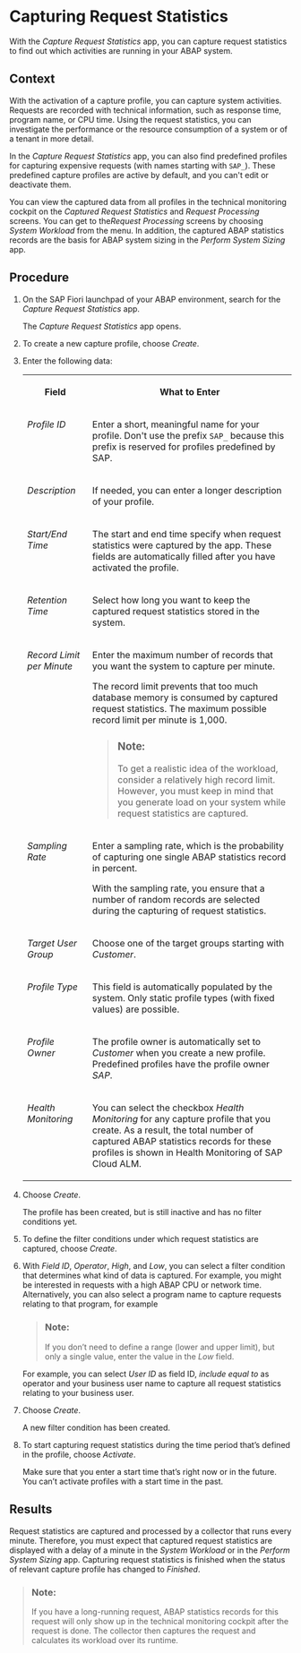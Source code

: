 <!-- loioe86943aee62d48a8ac26ec22710bd63d -->

# Capturing Request Statistics

With the *Capture Request Statistics* app, you can capture request statistics to find out which activities are running in your ABAP system.



## Context

With the activation of a capture profile, you can capture system activities. Requests are recorded with technical information, such as response time, program name, or CPU time. Using the request statistics, you can investigate the performance or the resource consumption of a system or of a tenant in more detail.

In the *Capture Request Statistics* app, you can also find predefined profiles for capturing expensive requests \(with names starting with `SAP_`\). These predefined capture profiles are active by default, and you can't edit or deactivate them.

You can view the captured data from all profiles in the technical monitoring cockpit on the *Captured Request Statistics* and *Request Processing* screens. You can get to the*Request Processing* screens by choosing *System Workload* from the menu. In addition, the captured ABAP statistics records are the basis for ABAP system sizing in the *Perform System Sizing* app.



## Procedure

1.  On the SAP Fiori launchpad of your ABAP environment, search for the *Capture Request Statistics* app.

    The *Capture Request Statistics* app opens.

2.  To create a new capture profile, choose *Create*.

3.  Enter the following data:


    <table>
    <tr>
    <th valign="top">

    Field
    
    </th>
    <th valign="top">

    What to Enter
    
    </th>
    </tr>
    <tr>
    <td valign="top">
    
    *Profile ID*
    
    </td>
    <td valign="top">
    
    Enter a short, meaningful name for your profile. Don't use the prefix `SAP_` because this prefix is reserved for profiles predefined by SAP.
    
    </td>
    </tr>
    <tr>
    <td valign="top">
    
    *Description*
    
    </td>
    <td valign="top">
    
    If needed, you can enter a longer description of your profile.
    
    </td>
    </tr>
    <tr>
    <td valign="top">
    
    *Start/End Time*
    
    </td>
    <td valign="top">
    
    The start and end time specify when request statistics were captured by the app. These fields are automatically filled after you have activated the profile.
    
    </td>
    </tr>
    <tr>
    <td valign="top">
    
    *Retention Time*
    
    </td>
    <td valign="top">
    
    Select how long you want to keep the captured request statistics stored in the system.
    
    </td>
    </tr>
    <tr>
    <td valign="top">
    
    *Record Limit per Minute*
    
    </td>
    <td valign="top">
    
    Enter the maximum number of records that you want the system to capture per minute.

    The record limit prevents that too much database memory is consumed by captured request statistics. The maximum possible record limit per minute is 1,000.

    > ### Note:  
    > To get a realistic idea of the workload, consider a relatively high record limit. However, you must keep in mind that you generate load on your system while request statistics are captured.


    
    </td>
    </tr>
    <tr>
    <td valign="top">
    
    *Sampling Rate*
    
    </td>
    <td valign="top">
    
    Enter a sampling rate, which is the probability of capturing one single ABAP statistics record in percent.

    With the sampling rate, you ensure that a number of random records are selected during the capturing of request statistics.
    
    </td>
    </tr>
    <tr>
    <td valign="top">
    
    *Target User Group*
    
    </td>
    <td valign="top">
    
    Choose one of the target groups starting with *Customer*.
    
    </td>
    </tr>
    <tr>
    <td valign="top">
    
    *Profile Type*
    
    </td>
    <td valign="top">
    
    This field is automatically populated by the system. Only static profile types \(with fixed values\) are possible.
    
    </td>
    </tr>
    <tr>
    <td valign="top">
    
    *Profile Owner*
    
    </td>
    <td valign="top">
    
    The profile owner is automatically set to *Customer* when you create a new profile. Predefined profiles have the profile owner *SAP*.
    
    </td>
    </tr>
    <tr>
    <td valign="top">
    
    *Health Monitoring*
    
    </td>
    <td valign="top">
    
    You can select the checkbox *Health Monitoring* for any capture profile that you create. As a result, the total number of captured ABAP statistics records for these profiles is shown in Health Monitoring of SAP Cloud ALM.
    
    </td>
    </tr>
    </table>
    
4.  Choose *Create*.

    The profile has been created, but is still inactive and has no filter conditions yet.

5.  To define the filter conditions under which request statistics are captured, choose *Create*.

6.  With *Field ID*, *Operator*, *High*, and *Low*, you can select a filter condition that determines what kind of data is captured. For example, you might be interested in requests with a high ABAP CPU or network time. Alternatively, you can also select a program name to capture requests relating to that program, for example

    > ### Note:  
    > If you don’t need to define a range \(lower and upper limit\), but only a single value, enter the value in the *Low* field.

    For example, you can select *User ID* as field ID, *include equal to* as operator and your business user name to capture all request statistics relating to your business user.

7.  Choose *Create*.

    A new filter condition has been created.

8.  To start capturing request statistics during the time period that’s defined in the profile, choose *Activate*.

    Make sure that you enter a start time that’s right now or in the future. You can’t activate profiles with a start time in the past.




<a name="loioe86943aee62d48a8ac26ec22710bd63d__result_p2t_143_3tb"/>

## Results

Request statistics are captured and processed by a collector that runs every minute. Therefore, you must expect that captured request statistics are displayed with a delay of a minute in the *System Workload* or in the *Perform System Sizing* app. Capturing request statistics is finished when the status of relevant capture profile has changed to *Finished*.

> ### Note:  
> If you have a long-running request, ABAP statistics records for this request will only show up in the technical monitoring cockpit after the request is done. The collector then captures the request and calculates its workload over its runtime.

